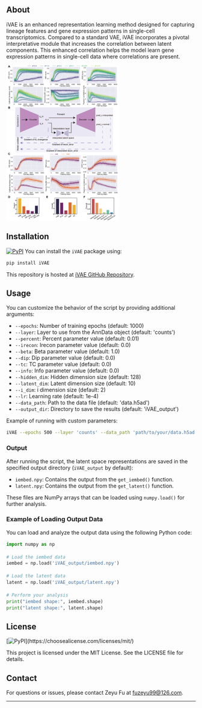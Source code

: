 ## About

iVAE is an enhanced representation learning method designed for capturing lineage features and gene expression patterns in single-cell transcriptomics. Compared to a standard VAE, iVAE incorporates a pivotal interpretative module that increases the correlation between latent components. This enhanced correlation helps the model learn gene expression patterns in single-cell data where correlations are present.

<img src='fig.png' width='300' align='center'>

## Installation
[![PyPI](https://img.shields.io/pypi/v/iVAE.svg?color=brightgreen&style=flat)](https://pypi.org/project/iVAE/)
You can install the `iVAE` package using:

```bash
pip install iVAE
```

This repository is hosted at [iVAE GitHub Repository](https://github.com/PeterPonyu/iVAE).

## Usage

You can customize the behavior of the script by providing additional arguments:

- `--epochs`: Number of training epochs (default: 1000)
- `--layer`: Layer to use from the AnnData object (default: 'counts')
- `--percent`: Percent parameter value (default: 0.01)
- `--irecon`: Irecon parameter value (default: 0.0)
- `--beta`: Beta parameter value (default: 1.0)
- `--dip`: Dip parameter value (default: 0.0)
- `--tc`: TC parameter value (default: 0.0)
- `--info`: Info parameter value (default: 0.0)
- `--hidden_dim`: Hidden dimension size (default: 128)
- `--latent_dim`: Latent dimension size (default: 10)
- `--i_dim`: i dimension size (default: 2)
- `--lr`: Learning rate (default: 1e-4)
- `--data_path`: Path to the data file (default: 'data.h5ad')
- `--output_dir`: Directory to save the results (default: 'iVAE_output')

Example of running with custom parameters:

```bash
iVAE --epochs 500 --layer 'counts' --data_path 'path/to/your/data.h5ad' --output_dir 'iVAE_output'
```

### Output

After running the script, the latent space representations are saved in the specified output directory (`iVAE_output` by default):

- `iembed.npy`: Contains the output from the `get_iembed()` function.
- `latent.npy`: Contains the output from the `get_latent()` function.

These files are NumPy arrays that can be loaded using `numpy.load()` for further analysis.

### Example of Loading Output Data

You can load and analyze the output data using the following Python code:

```python
import numpy as np

# Load the iembed data
iembed = np.load('iVAE_output/iembed.npy')

# Load the latent data
latent = np.load('iVAE_output/latent.npy')

# Perform your analysis
print("iembed shape:", iembed.shape)
print("latent shape:", latent.shape)
```

## License
[![PyPI]([https://img.shields.io/pypi/v/iVAE.svg?color=brightgreen&style=flat](https://img.shields.io/github/license/PeterPonyu/iVAE?style=flat-square&color=brightgreen))](https://choosealicense.com/licenses/mit/)

This project is licensed under the MIT License. See the LICENSE file for details.


## Contact

For questions or issues, please contact Zeyu Fu at [fuzeyu99@126.com](mailto:fuzeyu99@126.com).

---
